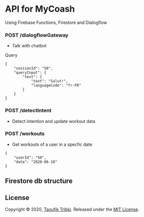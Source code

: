 
# API for MyCoash
 Using Firebase Functions, Firestore and Dialogflow

###  POST /dialogflowGateway
-  Talk with chatbot

Query
```
{
	"sessionId": "50",
    "queryInput": {
		"text": {
			"text": "Salut!",
            "languageCode": "fr-FR"
		}
    }
}
```
### POST /detectIntent

-  Detect intention and update workout data

### POST /workouts
- Get workouts of a user in a specfic date
```
{
	"userId": "50",
    "date": "2020-06-18"
}
```

## Firestore db structure



## License

Copyright © 2020,  [Taoufik Tribki](https://github.com/ta0uf19). Released under the  [MIT License](https://github.com/jonschlinkert/update-copyright/blob/master/LICENSE).
